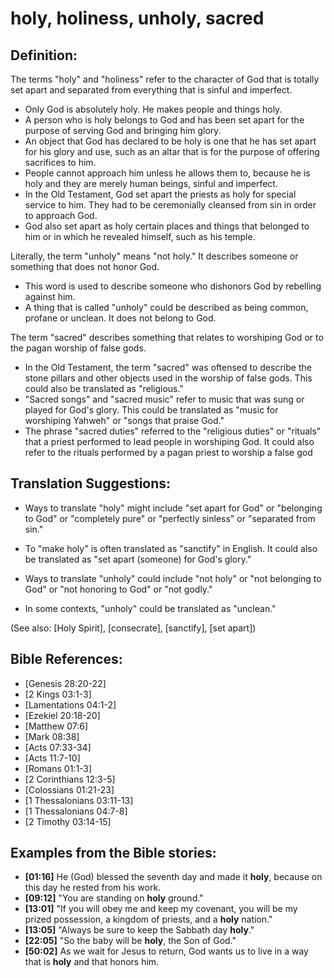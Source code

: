# holy, holiness, unholy, sacred #

## Definition: ##

The terms "holy" and "holiness" refer to the character of God that is totally set apart and separated from everything that is sinful and imperfect.

* Only God is absolutely holy. He makes people and things holy.
* A person who is holy belongs to God and has been set apart for the purpose of serving God and bringing him glory.
* An object that God has declared to be holy is one that he has set apart for his glory and use, such as an altar that is for the purpose of offering sacrifices to him.
* People cannot approach him unless he allows them to, because he is holy and they are merely human beings, sinful and imperfect.
* In the Old Testament, God set apart the priests as holy for special service to him. They had to be ceremonially cleansed from sin in order to approach God.
* God also set apart as holy certain places and things that belonged to him or in which he revealed himself, such as  his temple.

Literally, the term "unholy" means "not holy." It describes someone or something that does not honor God.

* This word is used to describe someone who dishonors God by rebelling against him.
* A thing that is called "unholy" could be described as being common, profane or unclean. It does not belong to God.

The term "sacred" describes something that relates to worshiping God or to the pagan worship of false gods.

* In the Old Testament, the term "sacred" was oftensed to describe the stone pillars and other objects used in the worship of false gods. This could also be translated as "religious."
* "Sacred songs" and "sacred music" refer to music that was sung or played for God's glory. This could be translated as "music for worshiping Yahweh" or "songs that praise God."
* The phrase "sacred duties" referred to the "religious duties" or "rituals" that a priest performed to lead people in worshiping God. It could also refer to the rituals performed by a pagan priest to worship a false god

## Translation Suggestions: ##

* Ways to translate "holy" might include "set apart for God" or "belonging to God" or "completely pure" or "perfectly sinless" or "separated from sin."
* To "make holy" is often translated as "sanctify" in English. It could also be translated as "set apart (someone) for God's glory."

* Ways to translate "unholy" could include "not holy" or "not belonging to God" or "not honoring to God" or "not godly."
* In some contexts, "unholy" could be translated as "unclean."

(See also: [Holy Spirit], [consecrate], [sanctify], [set apart])

## Bible References: ##

* [Genesis 28:20-22]
* [2 Kings 03:1-3]
* [Lamentations 04:1-2]
* [Ezekiel 20:18-20]
* [Matthew 07:6]
* [Mark 08:38]
* [Acts 07:33-34]
* [Acts 11:7-10]
* [Romans 01:1-3]
* [2 Corinthians 12:3-5]
* [Colossians 01:21-23]
* [1 Thessalonians 03:11-13]
* [1 Thessalonians 04:7-8]
* [2 Timothy 03:14-15]

## Examples from the Bible stories: ##

* __[01:16]__ He (God) blessed the seventh day and made it __holy__, because on this day he rested from his work.
* __[09:12]__ "You are standing on __holy__  ground."
* __[13:01]__ "If you will obey me and keep my covenant, you will be my prized possession, a kingdom of priests, and a __holy__  nation."
* __[13:05]__ "Always be sure to keep the Sabbath day __holy__."
* __[22:05]__ "So the baby will be __holy__, the Son of God."
* __[50:02]__ As we wait for Jesus to return, God wants us to live in a way that is __holy__  and that honors him.

